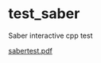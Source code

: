 # test_saber
Saber interactive cpp test

[sabertest.pdf](https://github.com/koziura/test_saber/blob/master/docs/sabertest.pdf)

